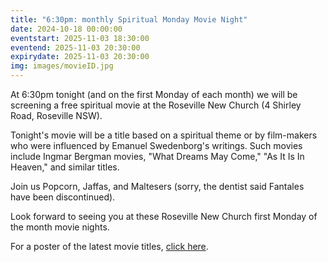 ```yaml
---
title: "6:30pm: monthly Spiritual Monday Movie Night"
date: 2024-10-18 00:00:00
eventstart: 2025-11-03 18:30:00
eventend: 2025-11-03 20:30:00
expirydate: 2025-11-03 20:30:00
img: images/movieID.jpg
---
```


At 6:30pm tonight (and on the first Monday of each month) we will be screening a free spiritual movie at the Roseville New Church (4 Shirley Road, Roseville NSW).

Tonight's movie will be a title based on a spiritual theme or by film-makers who were influenced by Emanuel Swedenborg's writings.
Such movies include Ingmar Bergman movies, "What Dreams May Come," "As It Is In Heaven," and similar titles.

Join us Popcorn, Jaffas, and Maltesers (sorry, the dentist said Fantales have been discontinued).

Look forward to seeing you at these Roseville New Church first Monday of the month movie nights.

For a poster of the latest movie titles, [click here](https://static.swedenborg.com.au/pdf/fliers/SpiritualMovieNightsPoster.pdf).